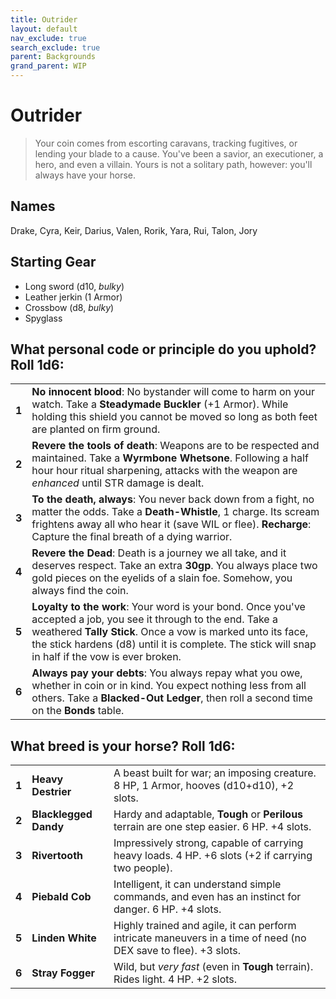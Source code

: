 ```yaml
---
title: Outrider
layout: default
nav_exclude: true
search_exclude: true
parent: Backgrounds
grand_parent: WIP
---
```


# Outrider

> Your coin comes from escorting caravans, tracking fugitives, or lending your blade to a cause. You've been a savior, an executioner, a hero, and even a villain. Yours is not a solitary path, however: you'll always have your horse.

## Names

Drake, Cyra, Keir, Darius, Valen, Rorik, Yara, Rui, Talon, Jory

## Starting Gear

- Long sword (d10, _bulky_)
- Leather jerkin (1 Armor)
- Crossbow (d8, _bulky_)
- Spyglass

## What personal code or principle do you uphold? Roll 1d6:

|       |                                                                                                                                                                                                                                                             |
| ----- | ----------------------------------------------------------------------------------------------------------------------------------------------------------------------------------------------------------------------------------------------------------- |
| **1** | **No innocent blood**: No bystander will come to harm on your watch. Take a **Steadymade Buckler** (+1 Armor). While holding this shield you cannot be moved so long as both feet are planted on firm ground.                                          |
| **2** | **Revere the tools of death**: Weapons are to be respected and maintained. Take a **Wyrmbone Whetsone**. Following a half hour hour ritual sharpening, attacks with the weapon are _enhanced_ until STR damage is dealt.                                                         |
| **3** | **To the death, always**: You never back down from a fight, no matter the odds. Take a **Death-Whistle**, 1 charge. Its scream frightens away all who hear it (save WIL or flee). **Recharge**: Capture the final breath of a dying warrior. |
| **4** | **Revere the Dead**: Death is a journey we all take, and it deserves respect. Take an extra **30gp**. You always place two gold pieces on the eyelids of a slain foe. Somehow, you always find the coin.                                                   |
| **5** | **Loyalty to the work**: Your word is your bond. Once you've accepted a job, you see it through to the end. Take a weathered **Tally Stick**. Once a vow is marked unto its face, the stick hardens (d8) until it is complete. The stick will snap in half if the vow is ever broken.              |
| **6** | **Always pay your debts**: You always repay what you owe, whether in coin or in kind. You expect nothing less from all others. Take a **Blacked-Out Ledger**, then roll a second time on the **Bonds** table.                                           |


## What breed is your horse? Roll 1d6:

|       |                       |                                                                                                                         |
| ----- | --------------------- | ----------------------------------------------------------------------------------------------------------------------- |
| **1** | **Heavy Destrier** | A beast built for war; an imposing creature. 8 HP, 1 Armor, hooves (d10+d10), +2 slots.                                    |
| **2** | **Blacklegged Dandy** | Hardy and adaptable, **Tough** or **Perilous** terrain are one step easier. 6 HP. +4 slots.                             |
| **3** | **Rivertooth**        | Impressively strong, capable of carrying heavy loads. 4 HP. +6 slots (+2 if carrying two people).                       |
| **4** | **Piebald Cob**       | Intelligent, it can understand simple commands, and even has an instinct for danger. 6 HP. +4 slots.                    |
| **5** | **Linden White**      | Highly trained and agile, it can perform intricate maneuvers in a time of need (no DEX save to flee). +3 slots.         |
| **6** | **Stray Fogger**      | Wild, but _very fast_ (even in **Tough** terrain). Rides light. 4 HP. +2 slots.                                         |
